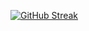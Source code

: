 [![GitHub Streak](https://streak-stats.demolab.com/?user=stucodegreen)](https://git.io/streak-stats)
